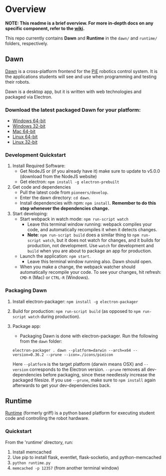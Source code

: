 # Overview
**NOTE: This readme is a brief overview. For more in-depth docs on any specific component,
refer to the [wiki](https://github.com/pioneers/daemon/wiki).**

This repo currently contains **Dawn** and **Runtime** in the `dawn/` and `runtime/` folders, respectively.

## Dawn
[Dawn](https://github.com/pioneers/daemon/wiki/Dawn) is a cross-platform frontend for the [PiE](pioneers.berkeley.edu) robotics control system.
It is the applications students will see and use when
programming and testing their robots.

Dawn is a desktop app, but it is written with web technologies and packaged via Electron.

### Download the latest packaged Dawn for your platform:
* [Windows 64-bit](https://storage.googleapis.com/pie-software-builds/latest/dawn-win32-x64.zip)
* [Windows 32-bit](https://storage.googleapis.com/pie-software-builds/latest/dawn-win32-ia32.zip)
* [Mac 64-bit](https://storage.googleapis.com/pie-software-builds/latest/dawn-darwin-x64.zip)
* [Linux 64-bit](https://storage.googleapis.com/pie-software-builds/latest/dawn-linux-x64.zip)
* [Linux 32-bit](https://storage.googleapis.com/pie-software-builds/latest/dawn-linux-ia32.zip)

### Development Quickstart
1. Install Required Software:
    * Get NodeJS or (if you already have it) make sure to update to v5.0.0 (download from the NodeJS website)
    * Get electron: `npm install -g electron-prebuilt`
1. Get code and dependencies
    * Pull the latest code from `pioneers/develop`.
    * Enter the dawn directory: `cd dawn`.
    * Install dependencies with npm: `npm install`. **Remember to do this step whenever the dependencies change.**
1. Start developing:
    * Start webpack in watch mode: `npm run-script watch`
      * Leave this terminal window running: webpack compiles your code, and automatically recompiles it when it detects changes.
      * **Note**: `npm run-script build` does a similar thing to `npm run-script watch`, but it does not watch for changes, and it builds for production, not development. Use `watch` for development and `build` when you are about to package an app for production.
    * Launch the application: `npm start`.
      * Leave this terminal window running also. Dawn should open.
    * When you make a change, the webpack watcher should automatically recompile your code. To see your changes, hit refresh: `CMD-R` (Mac) or `CTRL-R` (Windows).

### Packaging Dawn
1. Install electron-packager: `npm install -g electron-packager`
1. Build for production: `npm run-script build` (as opposed to `npm run-script watch` during production).
1. Package app:
    * Packaging Dawn is done with electron-packager. Run the following from the `dawn` folder:

    ```
    electron-packager . dawn --platform=darwin --arch=x64 --version=0.36.2 --prune --icon=./icons/pieicon
    ```

    Here `--platform` is the target platform (darwin means OSX) and `--version` corresponds to the Electron version. `--prune` removes all dev-dependencies before packaging, since these needlessly increase the packaged filesize. If you use `--prune`, make sure to `npm install` again afterwards to get your dev-dependencies back.

## Runtime
[Runtime](https://github.com/pioneers/daemon/wiki/Runtime)
(formerly griff) is a python based platform for executing student code
and controlling the robot hardware.

### Quickstart
From the 'runtime' directory, run:

1. Install memcached
1. Use pip to install flask, eventlet, flask-socketio, and python-memcached
1. `python runtime.py`
1. `memcached -p 12357` (from another terminal window)
